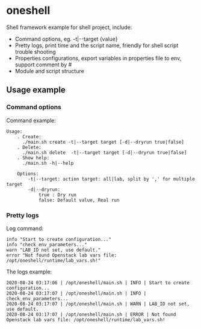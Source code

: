 # oneshell
Shell framework example for shell project, include:
- Command options, eg. -t|--target {value}
- Pretty logs, print time and the script name, friendly for shell script trouble shooting
- Properties configurations, export variables in properties file to env, support comment by #
- Module and script structure

## Usage example

### Command options
Command example:
```
Usage:
    . Create:
      ./main.sh create -t|--target target [-d|--dryrun true|false]
    . Delete:
      ./main.sh delete  -t|--target target [-d|--dryrun true|false]
    . Show help:
      ./main.sh -h|--help

    Options:
        -t|--target: action target: all|lab, split by ',' for multiple target
        -d|--dryrun:
            true : Dry run
            false: Default value, Real run

```

### Pretty logs
Log command:
```
info "Start to create configuration..."
info "check_env_parameters..."
warn "LAB_ID not set, use default."
error "Not found Openstack lab vars file: /opt/oneshell/runtime/lab_vars.sh!"
```
The logs example:
```
2020-08-24 03:17:06 | /opt/oneshell/main.sh | INFO | Start to create configuration...
2020-08-24 03:17:07 | /opt/oneshell/main.sh | INFO | check_env_parameters...
2020-08-24 03:17:07 | /opt/oneshell/main.sh | WARN | LAB_ID not set, use default.
2020-08-24 03:17:07 | /opt/oneshell/main.sh | ERROR | Not found Openstack lab vars file: /opt/oneshell/runtime/lab_vars.sh!

```